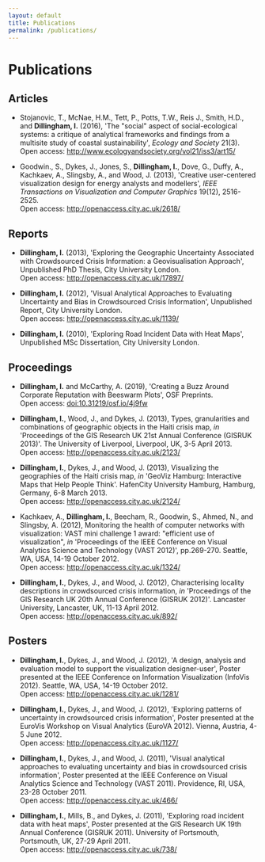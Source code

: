```yaml
---
layout: default
title: Publications
permalink: /publications/
---
```


# Publications

## Articles

* Stojanovic, T., McNae, H.M., Tett, P., Potts, T.W., Reis J., Smith, H.D., and __Dillingham, I.__ (2016), 'The "social" aspect of social-ecological systems: a critique of analytical frameworks and findings from a multisite study of coastal sustainability', _Ecology and Society_ 21(3). <br />Open access: <http://www.ecologyandsociety.org/vol21/iss3/art15/>

* Goodwin., S., Dykes, J., Jones, S., __Dillingham, I.__, Dove, G., Duffy, A., Kachkaev, A., Slingsby, A., and Wood, J. (2013), 'Creative user-centered visualization design for energy analysts and modellers', _IEEE Transactions on Visualization and Computer Graphics_ 19(12), 2516-2525. <br />Open access: <http://openaccess.city.ac.uk/2618/>

## Reports

* __Dillingham, I.__ (2013), 'Exploring the Geographic Uncertainty Associated with Crowdsourced Crisis Information: a Geovisualisation Approach', Unpublished PhD Thesis, City University London. <br />Open access: <http://openaccess.city.ac.uk/17897/>

* __Dillingham, I.__ (2012), 'Visual Analytical Approaches to Evaluating Uncertainty and Bias in Crowdsourced Crisis Information', Unpublished Report, City University London. <br />Open access: <http://openaccess.city.ac.uk/1139/>

* __Dillingham, I.__ (2010), 'Exploring Road Incident Data with Heat Maps', Unpublished MSc Dissertation, City University London.

## Proceedings

* __Dillingham, I.__ and McCarthy, A. (2019), 'Creating a Buzz Around Corporate Reputation with Beeswarm Plots', OSF Preprints. <br />Open access: [doi:10.31219/osf.io/4j9fw](https://doi.org/10.31219/osf.io/4j9fw)

* __Dillingham, I.__, Wood, J., and Dykes, J. (2013), Types, granularities and combinations of geographic objects in the Haiti crisis map, _in_ 'Proceedings of the GIS Research UK 21st Annual Conference (GISRUK 2013)'. The University of Liverpool, Liverpool, UK, 3-5 April 2013. <br />Open access: <http://openaccess.city.ac.uk/2123/>

* __Dillingham, I.__, Dykes, J., and Wood, J. (2013), Visualizing the geographies of the Haiti crisis map, _in_ 'GeoViz Hamburg: Interactive Maps that Help People Think'. HafenCity University Hamburg, Hamburg, Germany, 6-8 March 2013. <br />Open access: <http://openaccess.city.ac.uk/2124/>

* Kachkaev, A., __Dillingham, I.__, Beecham, R., Goodwin, S., Ahmed, N., and Slingsby, A. (2012), Monitoring the health of computer networks with visualization: VAST mini challenge 1 award: "efficient use of visualization", _in_ 'Proceedings of the IEEE Conference on Visual Analytics Science and Technology (VAST 2012)', pp.269-270. Seattle, WA, USA, 14-19 October 2012. <br />Open access: <http://openaccess.city.ac.uk/1324/>

* __Dillingham, I.__, Dykes, J., and Wood, J. (2012), Characterising locality descriptions in crowdsourced crisis information, _in_ 'Proceedings of the GIS Research UK 20th Annual Conference (GISRUK 2012)'. Lancaster University, Lancaster, UK, 11-13 April 2012. <br />Open access: <http://openaccess.city.ac.uk/892/>

## Posters

* __Dillingham, I.__, Dykes, J., and Wood, J. (2012), 'A design, analysis and evaluation model to support the visualization designer-user', Poster presented at the IEEE Conference on Information Visualization (InfoVis 2012). Seattle, WA, USA, 14-19 October 2012. <br />Open access: <http://openaccess.city.ac.uk/1281/>

* __Dillingham, I.__, Dykes, J., and Wood, J. (2012), 'Exploring patterns of uncertainty in crowdsourced crisis information', Poster presented at the EuroVis Workshop on Visual Analytics (EuroVA 2012). Vienna, Austria, 4-5 June 2012. <br />Open access: <http://openaccess.city.ac.uk/1127/>

* __Dillingham, I.__, Dykes, J., and Wood, J. (2011), 'Visual analytical approaches to evaluating uncertainty and bias in crowdsourced crisis information', Poster presented at the IEEE Conference on Visual Analytics Science and Technology (VAST 2011). Providence, RI, USA, 23-28 October 2011. <br />Open access: <http://openaccess.city.ac.uk/466/>

* __Dillingham, I.__, Mills, B., and Dykes, J. (2011), 'Exploring road incident data with heat maps', Poster presented at the GIS Research UK 19th Annual Conference (GISRUK 2011). University of Portsmouth, Portsmouth, UK, 27-29 April 2011. <br />Open access: <http://openaccess.city.ac.uk/738/>
